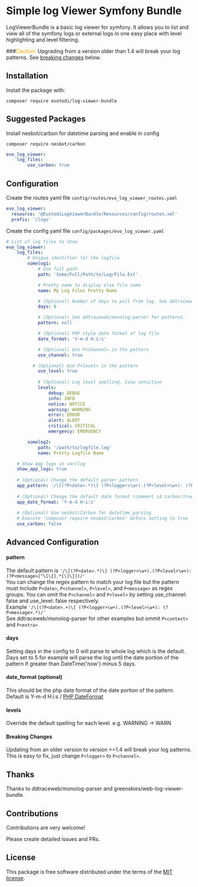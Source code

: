 # Simple log Viewer Symfony Bundle

LogViewerBundle is a basic log viewer for symfony. 
It allows you to list and view all of the symfony logs or external logs in one easy 
place with level highlighting and level filtering.

###<span style="color:orange">Caution:</span>
Upgrading from a version older than 1.4 will break your log patterns. See [breaking changes](#breaking-changes) below.

## Installation
Install the package with:
```console
composer require evotodi/log-viewer-bundle
```

## Suggested Packages
Install nesbot/carbon for datetime parsing and enable in config
```console
composer require nesbot/carbon
```
```yaml
evo_log_viewer:
    log_files:
        use_carbon: true
```
##  Configuration

Create the routes yaml file `config/routes/evo_log_viewer_routes.yaml`

```yaml
evo_log_viewer:
  resource: '@EvotodiLogViewerBundle/Resources/config/routes.xml'
  prefix: '/logs'
```
Create the config yaml file `config/packages/evo_log_viewer.yaml`
```yaml
# List of log files to show
evo_log_viewer:
    log_files:
        # Unique identifier for the logfile
        somelog1:
            # Use full path
            path: 'Some/Full/Path/to/Log/File.Ext'

            # Pretty name to display else file name
            name: My Log Files Pretty Name 

            # (Optional) Number of days to pull from log. See ddtraceweb/monolog-parser.
            days: 0

            # (Optional) See ddtraceweb/monolog-parser for patterns.
            pattern: null

            # (Optional) PHP style date format of log file
            date_format: 'Y-m-d H:i:s'

            # (Optional) Use P<channel> in the pattern
            use_channel: true

          # (Optional) Use P<level> in the pattern
            use_level: true
            
            # (Optional) Log level spelling. Case sensitive
            levels:
                debug: DEBUG
                info: INFO
                notice: NOTICE
                warning: WARNING
                error: ERROR
                alert: ALERT
                critical: CRITICAL
                emergency: EMERGENCY

        somelog2:
            path: '/path/to/logfile.log'
            name: Pretty Logfile Name

    # Show App logs in var/log
    show_app_logs: true
    
    # (Optional) Change the default parser pattern
    app_pattern: '/\[(?P<date>.*)\] (?P<logger>\w+).(?P<level>\w+): (?P<message>[^\[\{].*[\]\}])/'
    
    # (Optional) Change the default date format (comment id carbon:true)
    app_date_format: 'Y-m-d H:i:s'
    
    # (Optional) Use nesbot/Carbon for datetime parsing
    # Execute 'composer require nesbot/carbon' before setting to true
    use_carbon: false
```
## Advanced Configuration

#### pattern
The default pattern is `'/\[(?P<date>.*)\] (?P<logger>\w+).(?P<level>\w+): (?P<message>[^\[\{].*[\]\}])/'`
\
You can change the regex pattern to match your log file but the pattern must include `P<date>`, `P<channel>`, `P<level>`, and `P<message>` as regex groups. You can omit the `P<channel>` and `P<level>` by setting use_channel: false and use_level: false respectively.
\
Example `'/\[(?P<date>.+)\] (?P<logger>\w+).(?P<level>\w+): (?P<message>.*)/'`
\
See ddtraceweb/monolog-parser for other examples but ommit `P<context>` and `P<extra>`

#### days
Setting days in the config to 0 will parse to whole log which is the default. Days set to 5 for example will parse the log until the date portion of the pattern
if greater than DateTime('now') minus 5 days.

#### date_format (optional)
This should be the php date format of the date portion of the pattern. Default is Y-m-d H:i:s
/
[PHP DateFormat](https://www.php.net/manual/en/function.date.php)

#### levels
Override the default spelling for each level. e.g. WARNING -> WARN

#### Breaking Changes
Updating from an older version to version >=1.4 will break your log patterns. This is easy to fix, just change `P<logger>` to `P<channel>`.

## Thanks
Thanks to ddtraceweb/monolog-parser and greenskies/web-log-viewer-bundle.

## Contributions
Contributions are very welcome! 

Please create detailed issues and PRs.  

## License

This package is free software distributed under the terms of the [MIT license](LICENSE).
